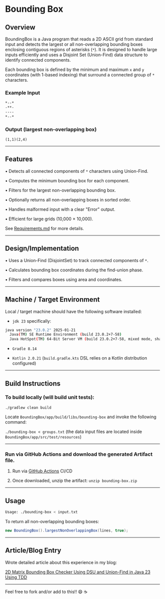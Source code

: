 # Bounding Box

## Overview

BoundingBox is a Java program that reads a 2D ASCII grid from standard input and detects 
the largest or all non-overlapping bounding boxes enclosing contiguous regions of asterisks (`*`). 
It is designed to handle large inputs efficiently and uses a Disjoint Set (Union-Find) data structure 
to identify connected components.

Each bounding box is defined by the minimum and maximum `x` and `y` coordinates 
(with 1-based indexing) that surround a connected group of `*` characters.

### Example Input

```txt
*--*
-**-
----
*--*
```
### Output (largest non-overlapping box)

`(1,1)(2,4)`

---

## Features

• Detects all connected components of `*` characters using Union-Find.

• Computes the minimum bounding box for each component.

• Filters for the largest non-overlapping bounding box.

• Optionally returns all non-overlapping boxes in sorted order.

• Handles malformed input with a clear "Error" output.

• Efficient for large grids (10,000 × 10,000).

See [Requirements.md](Requirements.md) for more details.

---

## Design/Implementation

• Uses a Union-Find (DisjointSet) to track connected components of `*`.

• Calculates bounding box coordinates during the find-union phase.

• Filters and compares boxes using area and coordinates.

---

## Machine / Target Environment

Local / target machine should have the following software installed:

* `jdk 23` specifically:

```bash
java version "23.0.2" 2025-01-21
  Java(TM) SE Runtime Environment (build 23.0.2+7-58)
  Java HotSpot(TM) 64-Bit Server VM (build 23.0.2+7-58, mixed mode, sharing)
```

* `Gradle 8.14`

* `Kotlin 2.0.21` (`build.gradle.kts` DSL relies on a Kotlin distribution configured)

---

## Build Instructions

### To build locally (will build unit tests):

`./gradlew clean build`

Locate `BoundingBox/app/build/libs/bounding-box` and invoke the following command:

`./bounding-box < groups.txt` (the data input files are located inside `BoundingBox/app/src/test/resources`)

---

### Run via GitHub Actions and download the generated Artifact file. 

1. Run via [GitHub Actions](https://github.com/unnsse/BoundingBox/actions) CI/CD

2. Once downloaded, unzip the artifact: `unzip bounding-box.zip`

---

## Usage 

```bash
Usage: ./bounding-box < input.txt
```
To return all non-overlapping bounding boxes:
```java
new BoundingBox().largestNonOverlappingBox(lines, true);

```

---

## Article/Blog Entry

Wrote detailed article about this experience in my blog:

[2D Matrix Bounding Box Checker Using DSU and Union-Find in Java 23 Using TDD](https://unnsse.io/2025/05/boundingbox_05032025)

---

Feel free to fork and/or add to this!! :smile: :coffee:
